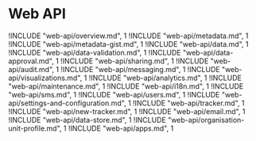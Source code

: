 
# Web API

!INCLUDE "web-api/overview.md", 1
!INCLUDE "web-api/metadata.md", 1
!INCLUDE "web-api/metadata-gist.md", 1
!INCLUDE "web-api/data.md", 1
!INCLUDE "web-api/data-validation.md", 1
!INCLUDE "web-api/data-approval.md", 1
!INCLUDE "web-api/sharing.md", 1
!INCLUDE "web-api/audit.md", 1
!INCLUDE "web-api/messaging.md", 1
!INCLUDE "web-api/visualizations.md", 1
!INCLUDE "web-api/analytics.md", 1
!INCLUDE "web-api/maintenance.md", 1
!INCLUDE "web-api/i18n.md", 1
!INCLUDE "web-api/sms.md", 1
!INCLUDE "web-api/users.md", 1
!INCLUDE "web-api/settings-and-configuration.md", 1
!INCLUDE "web-api/tracker.md", 1
!INCLUDE "web-api/new-tracker.md", 1
!INCLUDE "web-api/email.md", 1
!INCLUDE "web-api/data-store.md", 1
!INCLUDE "web-api/organisation-unit-profile.md", 1
!INCLUDE "web-api/apps.md", 1
